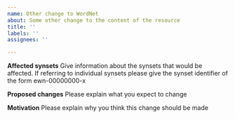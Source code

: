 ```yaml
---
name: Other change to WordNet
about: Some other change to the content of the resource
title: ''
labels: ''
assignees: ''

---
```


**Affected synsets**
Give information about the synsets that would be affected. If referring to individual synsets please give the synset identifier of the form ewn-00000000-x

**Proposed changes**
Please explain what you expect to change

**Motivation**
Please explain why you think this change should be made
